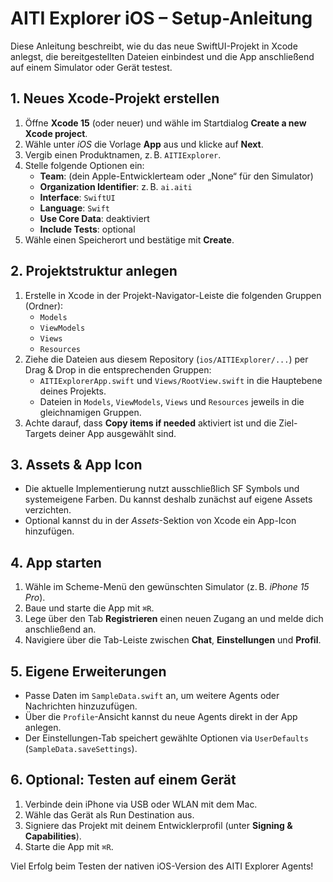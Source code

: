 # AITI Explorer iOS – Setup-Anleitung

Diese Anleitung beschreibt, wie du das neue SwiftUI-Projekt in Xcode anlegst, die bereitgestellten Dateien einbindest und die App anschließend auf einem Simulator oder Gerät testest.

## 1. Neues Xcode-Projekt erstellen
1. Öffne **Xcode 15** (oder neuer) und wähle im Startdialog **Create a new Xcode project**.
2. Wähle unter *iOS* die Vorlage **App** aus und klicke auf **Next**.
3. Vergib einen Produktnamen, z. B. `AITIExplorer`.
4. Stelle folgende Optionen ein:
   - **Team**: (dein Apple-Entwicklerteam oder „None“ für den Simulator)
   - **Organization Identifier**: z. B. `ai.aiti`
   - **Interface**: `SwiftUI`
   - **Language**: `Swift`
   - **Use Core Data**: deaktiviert
   - **Include Tests**: optional
5. Wähle einen Speicherort und bestätige mit **Create**.

## 2. Projektstruktur anlegen
1. Erstelle in Xcode in der Projekt-Navigator-Leiste die folgenden Gruppen (Ordner):
   - `Models`
   - `ViewModels`
   - `Views`
   - `Resources`
2. Ziehe die Dateien aus diesem Repository (`ios/AITIExplorer/...`) per Drag & Drop in die entsprechenden Gruppen:
   - `AITIExplorerApp.swift` und `Views/RootView.swift` in die Hauptebene deines Projekts.
   - Dateien in `Models`, `ViewModels`, `Views` und `Resources` jeweils in die gleichnamigen Gruppen.
3. Achte darauf, dass **Copy items if needed** aktiviert ist und die Ziel-Targets deiner App ausgewählt sind.

## 3. Assets & App Icon
- Die aktuelle Implementierung nutzt ausschließlich SF Symbols und systemeigene Farben. Du kannst deshalb zunächst auf eigene Assets verzichten.
- Optional kannst du in der *Assets*-Sektion von Xcode ein App-Icon hinzufügen.

## 4. App starten
1. Wähle im Scheme-Menü den gewünschten Simulator (z. B. *iPhone 15 Pro*).
2. Baue und starte die App mit `⌘R`.
3. Lege über den Tab **Registrieren** einen neuen Zugang an und melde dich anschließend an.
4. Navigiere über die Tab-Leiste zwischen **Chat**, **Einstellungen** und **Profil**.

## 5. Eigene Erweiterungen
- Passe Daten im `SampleData.swift` an, um weitere Agents oder Nachrichten hinzuzufügen.
- Über die `Profile`-Ansicht kannst du neue Agents direkt in der App anlegen.
- Der Einstellungen-Tab speichert gewählte Optionen via `UserDefaults` (`SampleData.saveSettings`).

## 6. Optional: Testen auf einem Gerät
1. Verbinde dein iPhone via USB oder WLAN mit dem Mac.
2. Wähle das Gerät als Run Destination aus.
3. Signiere das Projekt mit deinem Entwicklerprofil (unter **Signing & Capabilities**).
4. Starte die App mit `⌘R`.

Viel Erfolg beim Testen der nativen iOS-Version des AITI Explorer Agents!
